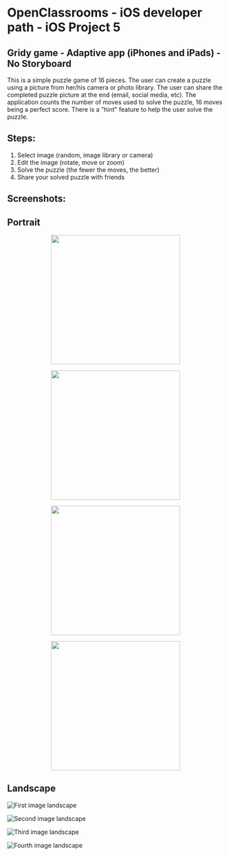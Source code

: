 #  OpenClassrooms - iOS developer path - iOS Project 5
## Gridy game - Adaptive app (iPhones and iPads) - No Storyboard

This is a simple puzzle game of 16 pieces. 
The user can create a puzzle using a picture from her/his camera or photo library.
The user can share the completed puzzle picture at the end (email, social media, etc). 
The application counts the number of moves used to solve the puzzle, 16 moves being a perfect score.
There is a "hint" feature to help the user solve the puzzle.

## Steps:
1. Select image (random, image library or camera)
2. Edit the image (rotate, move or zoom)
3. Solve the puzzle (the fewer the moves, the better)
4. Share your solved puzzle with friends


## Screenshots:
## Portrait

<p align="center">
<img src="Images/Portrait1.png" width="300">
</p>


<p align="center">
<img src="Images/Portrait2.png" width="300">
</p>

<p align="center">
<img src="Images/Portrait3.png" width="300">
</p>

<p align="center">
<img src="Images/Portrait4.png" width="300">
</p>

## Landscape

![First image landscape](Images/Landscape1.png)


![Second image landscape](Images/Landscape2.png)


![Third image landscape](Images/Landscape3.png)


![Fourth image landscape](Images/Landscape4.png)
